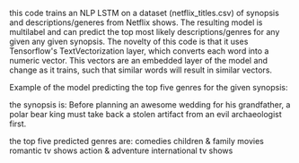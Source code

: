 this code trains an NLP LSTM on a dataset (netflix_titles.csv) of synopsis and descriptions/generes from Netflix shows. The resulting model is
multilabel and can predict the top most likely descriptions/genres for any given any given synopsis. The novelty of this code is that it uses
Tensorflow's TextVectorization layer, which converts each word into a numeric vector. This vectors are an embedded layer of the model and 
change as it trains, such that similar words will result in similar vectors.

Example of the model predicting the top five genres for the given synopsis:

the synopsis is:
  Before planning an awesome wedding for his grandfather, a polar bear king must take back a stolen artifact from an evil archaeologist first.

the top five predicted genres are:
  comedies
  children & family movies
  romantic tv shows
  action & adventure
  international tv shows
